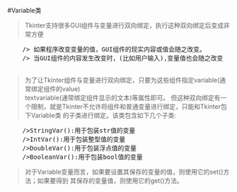 #Variable类
 > Tkinter支持很多GUI组件与变量进行双向绑定，执行这种双向绑定后变成非常方便<br>
 <pre>
    /> 如果程序改变变量的值，GUI组件的现实内容或值会随之改变。
    /> 当GUI组件的内容发生改变时，(比如用户输入),变量值也会随之改变
 </pre>

> 为了让Tkinter组件与变量进行双向绑定，只要为这些组件指定variable(通常绑定组件的value)<br>
  textvariable(通常绑定组件显示的文本)等属性即可。
> 但这种双向绑定有一个限制，就是Tkinter不允许将组件和普通变量进行绑定，只能和Tkinter包下Variable类
的子类进行绑定。该类包含如下几个子类:
<pre>
    />StringVar():用于包装str值的变量
    />IntVar():用于包装整型值的变量
    />DoubleVar():用于包装浮点值的变量
    />BooleanVar():用于包装bool值的变量
</pre>

> 对于Variable变量而言，如果要设置其保存的变量的值，则使用它的set()方法；如果要得到
其保存的变量值，则使用它的get()方法。

